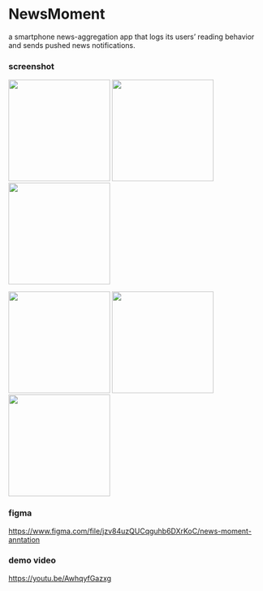 # NewsMoment
a smartphone news-aggregation app that logs its users’ reading behavior and sends pushed news notifications. 
### screenshot
<p float="left">
  <img src="https://github.com/wumamu/NewsMoment-Android-/blob/main/NewsMoment%20Screenshot/ss%20(2).png" width="200" />
  <img src="https://github.com/wumamu/NewsMoment-Android-/blob/main/NewsMoment%20Screenshot/ss%20(3).png" width="200" />
  <img src="https://github.com/wumamu/NewsMoment-Android-/blob/main/NewsMoment%20Screenshot/ss%20(4).png" width="200" />
</p>
<p float="left">
  <img src="https://github.com/wumamu/NewsMoment-Android-/blob/main/NewsMoment%20Screenshot/ss%20(6).png" width="200" />
  <img src="https://github.com/wumamu/NewsMoment-Android-/blob/main/NewsMoment%20Screenshot/ss%20(7).png" width="200" />
  <img src="https://github.com/wumamu/NewsMoment-Android-/blob/main/NewsMoment%20Screenshot/ss%20(1).png" width="200" />
</p>
<!-- ![image]
![image]
![image]
![image]
![image](https://github.com/wumamu/NewsMoment-Android-/blob/main/NewsMoment%20Screenshot/ss%20(1).png) -->

### figma
https://www.figma.com/file/jzv84uzQUCqguhb6DXrKoC/news-moment-anntation
### demo video
https://youtu.be/AwhqyfGazxg
